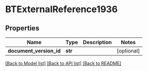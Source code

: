 # BTExternalReference1936

## Properties
Name | Type | Description | Notes
------------ | ------------- | ------------- | -------------
**document_version_id** | **str** |  | [optional] 

[[Back to Model list]](../README.md#documentation-for-models) [[Back to API list]](../README.md#documentation-for-api-endpoints) [[Back to README]](../README.md)


